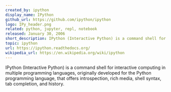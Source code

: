 ```yaml
---
created_by: ipython
display_name: IPython
github_url: https://github.com/ipython/ipython
logo: IPy_header.png
related: python, jupyter, repl, notebook
released: January 30, 2006
short_description: IPython (Interactive Python) is a command shell for interactive computing in multiple programming languages, originally developed for the Python programming language, that offers introspection, rich media, shell syntax, tab completion, and history.
topic: ipython
url: https://ipython.readthedocs.org/
wikipedia_url: https://en.wikipedia.org/wiki/ipython
---
```


IPython (Interactive Python) is a command shell for interactive computing in multiple programming languages, originally developed for the Python programming language, that offers introspection, rich media, shell syntax, tab completion, and history.
